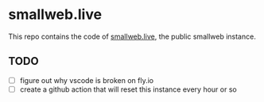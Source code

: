# smallweb.live

This repo contains the code of [smallweb.live](https://smallweb.live), the public smallweb instance.

## TODO

- [ ] figure out why vscode is broken on fly.io
- [ ] create a github action that will reset this instance every hour or so
